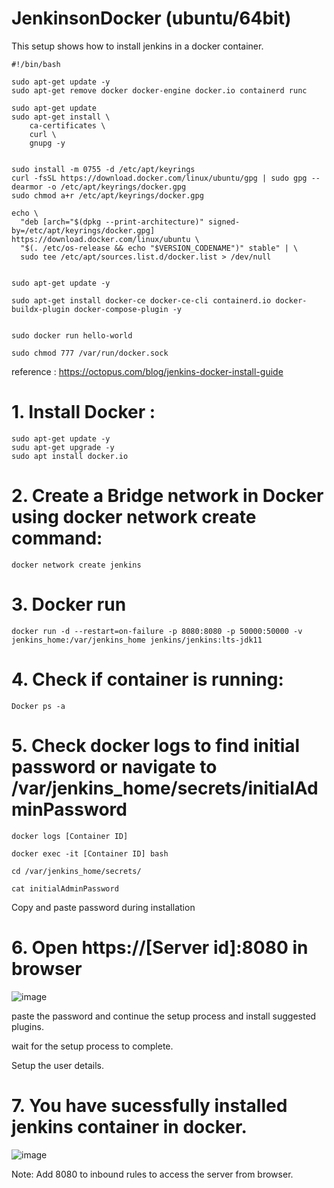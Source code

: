 # JenkinsonDocker (ubuntu/64bit)
This setup shows how to install jenkins in a docker container.

```
#!/bin/bash

sudo apt-get update -y
sudo apt-get remove docker docker-engine docker.io containerd runc

sudo apt-get update
sudo apt-get install \
    ca-certificates \
    curl \
    gnupg -y


sudo install -m 0755 -d /etc/apt/keyrings
curl -fsSL https://download.docker.com/linux/ubuntu/gpg | sudo gpg --dearmor -o /etc/apt/keyrings/docker.gpg
sudo chmod a+r /etc/apt/keyrings/docker.gpg

echo \
  "deb [arch="$(dpkg --print-architecture)" signed-by=/etc/apt/keyrings/docker.gpg] https://download.docker.com/linux/ubuntu \
  "$(. /etc/os-release && echo "$VERSION_CODENAME")" stable" | \
  sudo tee /etc/apt/sources.list.d/docker.list > /dev/null


sudo apt-get update -y

sudo apt-get install docker-ce docker-ce-cli containerd.io docker-buildx-plugin docker-compose-plugin -y


sudo docker run hello-world

sudo chmod 777 /var/run/docker.sock

```

reference : https://octopus.com/blog/jenkins-docker-install-guide

# 1. Install Docker : 

```
sudo apt-get update -y
sudu apt-get upgrade -y
sudo apt install docker.io
```

# 2. Create a Bridge network in Docker using docker network create command: 
```
docker network create jenkins
```
# 3. Docker run 
```
docker run -d --restart=on-failure -p 8080:8080 -p 50000:50000 -v jenkins_home:/var/jenkins_home jenkins/jenkins:lts-jdk11
```
# 4. Check if container is running:
```
Docker ps -a
```
# 5. Check docker logs to find initial password or navigate to /var/jenkins_home/secrets/initialAdminPassword

```
docker logs [Container ID] 
```
```
docker exec -it [Container ID] bash

cd /var/jenkins_home/secrets/

cat initialAdminPassword
```
Copy and paste password during installation

# 6. Open https://[Server id]:8080 in browser 

![image](https://user-images.githubusercontent.com/52039971/198523088-6e2791e4-79e2-43fe-a36c-dfde595be3ae.png)

paste the password and continue the setup process and install suggested plugins.

wait for the setup process to complete.

Setup the user details.

# 7. You have sucessfully installed jenkins container in docker.
![image](https://user-images.githubusercontent.com/52039971/198523829-f1e00662-ec49-462e-a6ab-a53a3806872a.png)


Note: Add 8080 to inbound rules to access the server from browser.
